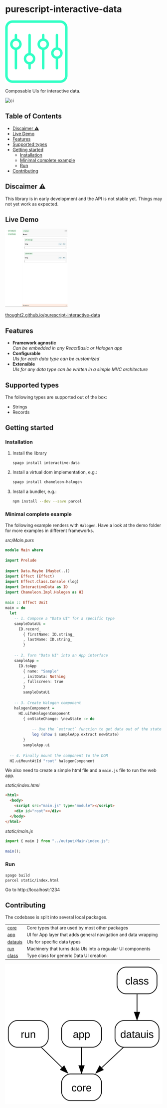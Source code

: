 # purescript-interactive-data

![interactive-data](./assets/logo.svg)

Composable UIs for interactive data.

![ci](https://github.com/thought2/purescript-interactive-data/actions/workflows/ci.yaml/badge.svg)


## Table of Contents

<!-- START doctoc generated TOC please keep comment here to allow auto update -->
<!-- DON'T EDIT THIS SECTION, INSTEAD RE-RUN doctoc TO UPDATE -->

- [Discaimer ⚠](#discaimer-)
- [Live Demo](#live-demo)
- [Features](#features)
- [Supported types](#supported-types)
- [Getting started](#getting-started)
  - [Installation](#installation)
  - [Minimal complete example](#minimal-complete-example)
  - [Run](#run)
- [Contributing](#contributing)

<!-- END doctoc generated TOC please keep comment here to allow auto update -->


## Discaimer ⚠

This library is in early development and the API is not stable yet. Things may not yet work as expected.

## Live Demo

<img src="https://github.com/thought2/assets/blob/ae1e971611b02c4a6bcd42124e4e1d43aa2e537e/interactive-data/demo1.png" width="200">

[thought2.github.io/purescript-interactive-data](https://thought2.github.io/purescript-interactive-data)

## Features

- **Framework agnostic**
  <br>
  _Can be embedded in any ReactBasic or Halogen app_
- **Configurable**
  <br>
  _UIs for each data type can be customized_
- **Extensible**
  <br>
  _UIs for any data type can be written in a simple MVC architecture_

## Supported types

The following types are supported out of the box:

- Strings
- Records

## Getting started

### Installation

1. Install the library

   ```sh
   spago install interactive-data
   ```

2. Install a virtual dom implementation, e.g.:

   ```sh
   spago install chameleon-halogen
   ```

3. Install a bundler, e.g.:

   ```sh
   npm install --dev --save parcel
   ```

### Minimal complete example

The following example renders with `Halogen`. Have a look at the demo folder for more examples in different frameworks.

_src/Main.purs_

<!-- START demo -->
```hs
module Main where

import Prelude

import Data.Maybe (Maybe(..))
import Effect (Effect)
import Effect.Class.Console (log)
import InteractiveData as ID
import Chameleon.Impl.Halogen as HI

main :: Effect Unit
main = do
  let
    -- 1. Compose a "Data UI" for a specific type
    sampleDataUi =
      ID.record_
        { firstName: ID.string_
        , lastName: ID.string_
        }

    -- 2. Turn "Data UI" into an App interface
    sampleApp =
      ID.toApp
        { name: "Sample"
        , initData: Nothing
        , fullscreen: true
        }
        sampleDataUi

    -- 3. Create Halogen component
    halogenComponent =
      HI.uiToHalogenComponent
        { onStateChange: \newState -> do

            -- Use the `extract` function to get data out of the state
            log (show $ sampleApp.extract newState)
        }
        sampleApp.ui

  -- 4. Finally mount the component to the DOM
  HI.uiMountAtId "root" halogenComponent

```
<!-- END demo -->

We also need to create a simple html file and a `main.js` file to run the web app.

_static/index.html_

```html
<html>
  <body>
    <script src="main.js" type="module"></script>
    <div id="root"></div>
  </body>
</html>
```

_static/main.js_

```js
import { main } from "../output/Main/index.js";

main();
```

### Run

```
spago build
parcel static/index.html
```

Go to http://localhost:1234

## Contributing

The codebase is split into several local packages.

|                         |                                                                 |
| ----------------------- | --------------------------------------------------------------- |
| [core][link-core]       | Core types that are used by most other packages                 |
| [app][link-app]         | UI for App layer that adds general navigation and data wrapping |
| [datauis][link-datauis] | UIs for specific data types                                     |
| [run][link-run]         | Machinery that turns data UIs into a regualar UI components     |
| [class][link-class]     | Type class for generic Data UI creation                         |

![!image](./assets/local-packages-graph.svg)

[link-core]: packages/interactive-data-core
[link-app]: packages/interactive-data-app
[link-datauis]: packages/interactive-data-datauis
[link-run]: packages/interactive-data-run
[link-class]: packages/interactive-data-class
